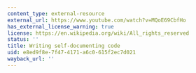 ```yaml
---
content_type: external-resource
external_url: https://www.youtube.com/watch?v=MQoE69CbfHo
has_external_license_warning: true
license: https://en.wikipedia.org/wiki/All_rights_reserved
status: ''
title: Writing self-documenting code
uid: e8ed9f8e-7f47-4171-a6c0-615f2ec7d021
wayback_url: ''
---
```

